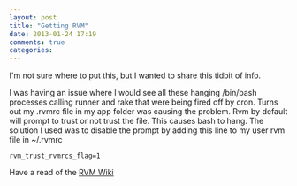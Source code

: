 ```yaml
---
layout: post
title: "Getting RVM"
date: 2013-01-24 17:19
comments: true
categories: 
---
```


I'm not sure where to put this, but I wanted to share this tidbit of info.

I was having an issue where I would see all these hanging /bin/bash processes calling runner and rake that were being fired off by cron. Turns out my .rvmrc file in my app folder was causing the problem. Rvm by default will prompt to trust or not trust the file. This causes bash to hang. The solution I used was to disable the prompt by adding this line to my user rvm file in ~/.rvmrc

``rvm_trust_rvmrcs_flag=1``

Have a read of the [RVM Wiki](https://github.com/javan/whenever/wiki/RVM-Notes)